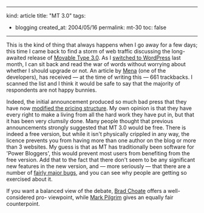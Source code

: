 -----
kind: article
title: "MT 3.0"
tags:
- blogging
created_at: 2004/05/16
permalink: mt-30
toc: false
-----

<p>This is the kind of thing that always happens when I go away for a few days; this time I came back to find a storm of web traffic discussing the long-awaited release of <a href="http://www.sixapart.com/log/2004/05/movable_type_30.shtml">Movable Type 3.0</a>. As I <a href="http://www.rousette.org.uk/blog/archives/2004/04/11/why-wordpress/" title="Why WordPress?">switched to WordPress</a> last month, I can sit back and read the war of words without worrying about whether I should upgrade or not. An article by <a href="http://www.sixapart.com/corner/archives/2004/05/its_about_time.shtml">Mena</a> (one of the developers), has received &mdash; at the time of writing this &mdash; 661 trackbacks. I scanned the list and I think it would be safe to say that the majority of respondents are not happy bunnies.</p><p>Indeed, the initial announcement produced so much bad press that they have now <a href="http://www.sixapart.com/log/2004/05/movable_type_30.shtml">modified the pricing structure</a>. My own opinion is that they have every right to make a living from all the hard work they have put in, but that it has been very clumsily done. Many people thought that previous announcements strongly suggested that MT 3.0 would be free. There is indeed a free version, but while it isn't physically crippled in any way, the licence prevents you from having more than one author on the blog or more than 3 websites. My guess is that as MT has traditionally been software for 'Power Bloggers', this would prevent most users from benefiting from the free version. Add that to the fact that there don't seem to be any significant new features in the new version, and &mdash; more seriously &mdash; that there are a number of <a href="http://gideondesign.com/archives/000743.php" title="gideondesign">fairly major bugs</a>, and you can see why people are getting so exercised about it.</p><p>If you want a balanced view of the debate, <a href="http://bradchoate.com/weblog/2004/05/15/mt3" title="BradChoate.com">Brad Choate</a> offers a well-considered pro- viewpoint, while <a href="http://diveintomark.org/archives/2004/05/14/freedom-0" title="Dive into Mark">Mark Pilgrim</a> gives an equally fair counterpoint.</p>


